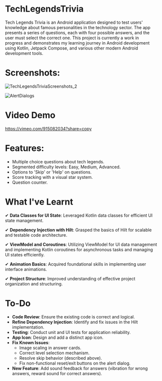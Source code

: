 # TechLegendsTrivia
Tech Legends Trivia is an Android application designed to test users' knowledge about famous personalities in the technology sector. The app presents a series of questions, each with four possible answers, and the user must select the correct one. This project is currently a work in progress and demonstrates my learning journey in Android development using Kotlin, Jetpack Compose, and various other modern Android development tools.

# Screenshots:
![TechLegendsTriviaScreenshots_2](https://github.com/user-attachments/assets/2fcd5722-9d8b-4fc6-a5de-da5e207efacc)

![AlertDialogs](https://github.com/user-attachments/assets/260661ea-8fe4-4081-bd05-b060a9b295ff)


# Video Demo
https://vimeo.com/915082034?share=copy

# Features:
* Multiple choice questions about tech legends.
* Segmented difficulty levels: Easy, Medium, Advanced.
* Options to 'Skip' or 'Help' on questions.
* Score tracking with a visual star system.
* Question counter.

# What I've Learnt
✔ **Data Classes for UI State**: Leveraged Kotlin data classes for efficient UI state management.

✔ **Dependency Injection with Hilt**: Grasped the basics of Hilt for scalable and testable code architecture.

✔ **ViewModel and Coroutines**: Utilizing ViewModel for UI data management and implementing Kotlin coroutines for asynchronous tasks and managing UI states efficiently.

✔ **Animation Basics**: Acquired foundational skills in implementing user interface animations.

✔ **Project Structure**: Improved understanding of effective project organization and structuring.

# To-Do
* **Code Review**: Ensure the existing code is correct and logical.
* **Refine Dependency Injection**: Identify and fix issues in the Hilt implementation.
* **Testing**: Conduct unit and UI tests for application reliability.
* **App Icon**: Design and add a distinct app icon.
* **Fix Known Issues**:
    * Image scaling in answer cards.
    * Correct level selection mechanism.
    * Resolve skip behavior (described above).
    * Fix non-functional reset/exit buttons on the alert dialog.
* **New Feature**: Add sound feedback for answers (vibration for wrong answers, reward sound for correct answers).
